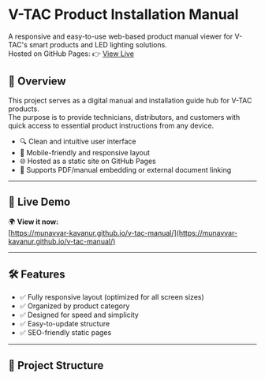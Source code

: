 # V-TAC Product Installation Manual

A responsive and easy-to-use web-based product manual viewer for V-TAC's smart products and LED lighting solutions.  
Hosted on GitHub Pages: 👉 [View Live](https://munavvar-kavanur.github.io/v-tac-manual/)

## 📖 Overview

This project serves as a digital manual and installation guide hub for V-TAC products.  
The purpose is to provide technicians, distributors, and customers with quick access to essential product instructions from any device.

- 🔍 Clean and intuitive user interface
- 📱 Mobile-friendly and responsive layout
- 🌐 Hosted as a static site on GitHub Pages
- 📄 Supports PDF/manual embedding or external document linking

---

## 🚀 Live Demo

🌍 **View it now:**  
[https://munavvar-kavanur.github.io/v-tac-manual/](https://munavvar-kavanur.github.io/v-tac-manual/)

---

## 🛠️ Features

- ✅ Fully responsive layout (optimized for all screen sizes)
- ✅ Organized by product category
- ✅ Designed for speed and simplicity
- ✅ Easy-to-update structure
- ✅ SEO-friendly static pages

---

## 📂 Project Structure


